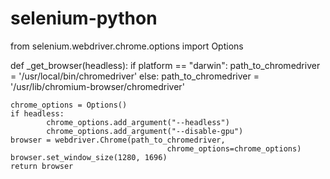 # selenium-python

from selenium.webdriver.chrome.options import Options

def _get_browser(headless):
    if platform == "darwin":
        path_to_chromedriver = '/usr/local/bin/chromedriver'
    else:
        path_to_chromedriver = '/usr/lib/chromium-browser/chromedriver'

    chrome_options = Options()
    if headless:
            chrome_options.add_argument("--headless")
            chrome_options.add_argument("--disable-gpu")
    browser = webdriver.Chrome(path_to_chromedriver,
                                       chrome_options=chrome_options)
    browser.set_window_size(1280, 1696)
    return browser
